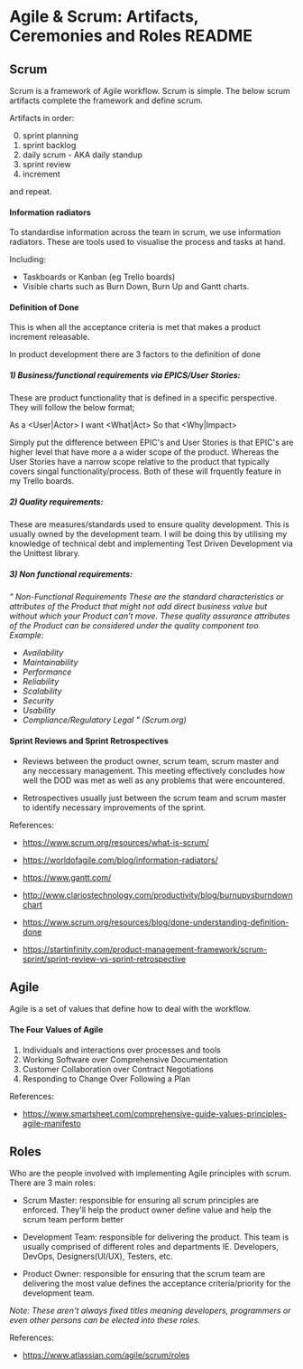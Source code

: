 # Agile & Scrum: Artifacts, Ceremonies and Roles README

## Scrum
Scrum is a framework of Agile workflow. Scrum is simple. The below scrum artifacts complete the framework and define scrum.

Artifacts in order:

0) sprint planning
1) sprint backlog
2) daily scrum - AKA daily standup
3) sprint review
4) increment

and repeat.

#### Information radiators
To standardise information across the team in scrum, we use information radiators. These are tools used to visualise the process and tasks at hand.

Including:
- Taskboards or Kanban (eg Trello boards)
- Visible charts such as Burn Down, Burn Up and Gantt charts.

#### Definition of Done
This is when all the acceptance criteria is met that makes a product increment releasable.

In product development there are 3 factors to the definition of done

##### 1) Business/functional requirements via EPICS/User Stories:
These are product functionality that is defined in a specific perspective. They will follow the below format;

As a <User|Actor>
I want <What|Act>
So that <Why|Impact>

Simply put the difference between EPIC's and User Stories is that EPIC's are higher level that have more a a wider scope of the product. Whereas the User Stories have a narrow scope relative to the product that typically covers singal functionality/process. Both of these will frquently feature in my Trello boards.

##### 2) Quality requirements: 
These are measures/standards used to ensure quality development. This is usually owned by the development team.
 I will be doing this by utilising my knowledge of technical debt and implementing Test Driven Development via the Unittest library.
 
##### 3) Non functional requirements:
_" Non-Functional Requirements
These are the standard characteristics or attributes of the Product that might not add direct business value but without which your Product can’t move. These quality assurance attributes of the Product can be considered under the quality component too.
Example:_
- _Availability_
- _Maintainability_
- _Performance_
- _Reliability_
- _Scalability_
- _Security_
- _Usability_
- _Compliance/Regulatory
Legal "_ _(Scrum.org)_

#### Sprint Reviews and Sprint Retrospectives
- Reviews between the product owner, scrum team, scrum master and any neccessary management. This meeting  effectively concludes how well the DOD was met as well as any problems that were encountered.

- Retrospectives usually just between the scrum team and scrum master to identify necessary improvements of the sprint. 

References:

- https://www.scrum.org/resources/what-is-scrum/

- https://worldofagile.com/blog/information-radiators/

- https://www.gantt.com/

- http://www.clariostechnology.com/productivity/blog/burnupvsburndownchart

- https://www.scrum.org/resources/blog/done-understanding-definition-done

- https://startinfinity.com/product-management-framework/scrum-sprint/sprint-review-vs-sprint-retrospective

## Agile
Agile is a set of values that define how to deal with the workflow.

#### The Four Values of Agile
1) Individuals and interactions over processes and tools
2) Working Software over Comprehensive Documentation
3) Customer Collaboration over Contract Negotiations
4) Responding to Change Over Following a Plan

References:

- https://www.smartsheet.com/comprehensive-guide-values-principles-agile-manifesto

## Roles
Who are the people involved with implementing Agile principles with scrum. There are 3 main roles:

- Scrum Master: responsible for ensuring all scrum principles are enforced. They'll help the product owner define value and help the scrum team perform better

- Development Team: responsible for delivering the product. This team is usually comprised of different roles and departments IE. Developers, DevOps, Designers(UI/UX), Testers, etc.

- Product Owner: responsible  for ensuring that the scrum team are delivering the most value defines the acceptance criteria/priority for the development team. 

_Note: These aren't always fixed titles meaning developers, programmers or even other persons can be elected into these roles._

References:

- https://www.atlassian.com/agile/scrum/roles
